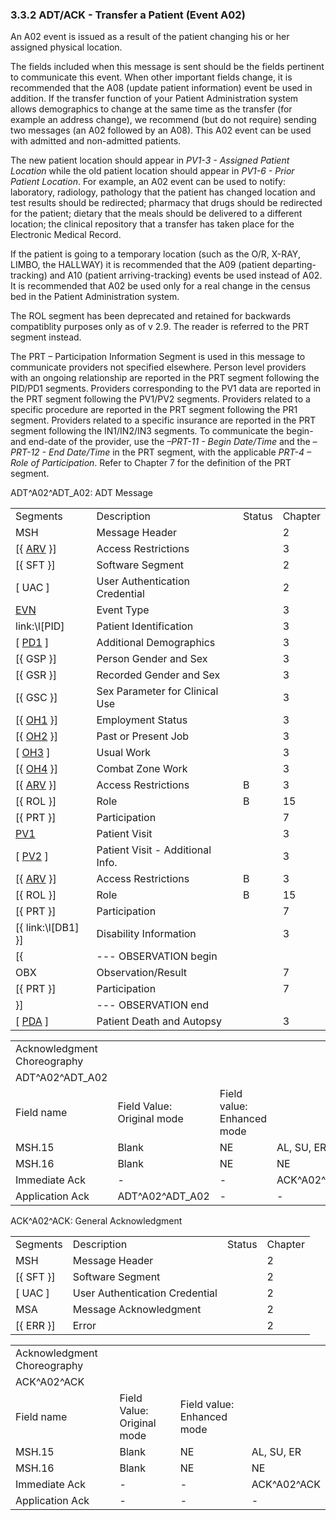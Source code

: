 ### 3.3.2 ADT/ACK - Transfer a Patient (Event A02)

An A02 event is issued as a result of the patient changing his or her assigned physical location.

The fields included when this message is sent should be the fields pertinent to communicate this event. When other important fields change, it is recommended that the A08 (update patient information) event be used in addition. If the transfer function of your Patient Administration system allows demographics to change at the same time as the transfer (for example an address change), we recommend (but do not require) sending two messages (an A02 followed by an A08). This A02 event can be used with admitted and non-admitted patients.

The new patient location should appear in _PV1-3 - Assigned Patient Location_ while the old patient location should appear in _PV1-6 - Prior Patient Location_. For example, an A02 event can be used to notify: laboratory, radiology, pathology that the patient has changed location and test results should be redirected; pharmacy that drugs should be redirected for the patient; dietary that the meals should be delivered to a different location; the clinical repository that a transfer has taken place for the Electronic Medical Record.

If the patient is going to a temporary location (such as the O/R, X-RAY, LIMBO, the HALLWAY) it is recommended that the A09 (patient departing-tracking) and A10 (patient arriving-tracking) events be used instead of A02. It is recommended that A02 be used only for a real change in the census bed in the Patient Administration system.

The ROL segment has been deprecated and retained for backwards compatiblity purposes only as of v 2.9. The reader is referred to the PRT segment instead.

The PRT – Participation Information Segment is used in this message to communicate providers not specified elsewhere. Person level providers with an ongoing relationship are reported in the PRT segment following the PID/PD1 segments. Providers corresponding to the PV1 data are reported in the PRT segment following the PV1/PV2 segments. Providers related to a specific procedure are reported in the PRT segment following the PR1 segment. Providers related to a specific insurance are reported in the PRT segment following the IN1/IN2/IN3 segments. To communicate the begin- and end-date of the provider, use the _–PRT-11 - Begin Date/Time_ and the _–PRT-12 - End Date/Time_ in the PRT segment, with the applicable _PRT-4 – Role of Participation_. Refer to Chapter 7 for the definition of the PRT segment.

ADT^A02^ADT_A02: ADT Message

|     |     |     |     |
| --- | --- | --- | --- |
| Segments | Description | Status | Chapter |
| MSH | Message Header |  | 2 |
| [\{ [ARV](++#arv---access-restrictions-segment++) }] | Access Restrictions |  | 3 |
| [\{ SFT }] | Software Segment |  | 2 |
| [ UAC ] | User Authentication Credential |  | 2 |
| [EVN](#EVN) | Event Type |  | 3 |
| link:\l[PID] | Patient Identification |  | 3 |
| [ [PD1](#_Hlt479197572) ] | Additional Demographics |  | 3 |
| [\{ GSP }] | Person Gender and Sex |  | 3 |
| [\{ GSR }] | Recorded Gender and Sex |  | 3 |
| [\{ GSC }] | Sex Parameter for Clinical Use |  | 3 |
| [\{ [OH1](++#oh1---person-employment-status-segment++) }] | Employment Status |  | 3 |
| [\{ [OH2](++#oh2---past-or-present-job-segment++) }] | Past or Present Job |  | 3 |
| [ [OH3](++#oh3---usual-work-segment++) ] | Usual Work |  | 3 |
| [\{ [OH4](++#oh4---combat-zone-work-segment++) }] | Combat Zone Work |  | 3 |
| [\{ [ARV](++#arv---access-restrictions-segment++) }] | Access Restrictions | B | 3 |
| [\{ ROL }] | Role | B | 15 |
| [\{ PRT }] | Participation |  | 7 |
| [PV1](#_Hlt476040270) | Patient Visit |  | 3 |
| [ [PV2](#PV2) ] | Patient Visit - Additional Info. |  | 3 |
| [\{ [ARV](++#arv---access-restrictions-segment++) }] | Access Restrictions | B | 3 |
| [\{ ROL }] | Role | B | 15 |
| [\{ PRT }] | Participation |  | 7 |
| [\{ link:\l[DB1] }] | Disability Information |  | 3 |
| [\{ | --- OBSERVATION begin |  |  |
| OBX | Observation/Result |  | 7 |
| [\{ PRT }] | Participation |  | 7 |
| }] | --- OBSERVATION end |  |  |
| [ [PDA](#_Hlt479197793) ] | Patient Death and Autopsy |  | 3 |

|     |     |     |     |     |     |
| --- | --- | --- | --- | --- | --- |
| Acknowledgment Choreography |  |  |  |  |  |
| ADT^A02^ADT_A02 |  |  |  |  |  |
| Field name | Field Value: Original mode | Field value: Enhanced mode |  |  |  |
| MSH.15 | Blank | NE | AL, SU, ER | NE | AL, SU, ER |
| MSH.16 | Blank | NE | NE | AL, SU, ER | AL, SU, ER |
| Immediate Ack | - | - | ACK^A02^ACK | - | ACK^A02^ACK |
| Application Ack | ADT^A02^ADT_A02 | - | - | ACK^A02^ACK | ACK^A02^ACK |

ACK^A02^ACK: General Acknowledgment

|     |     |     |     |
| --- | --- | --- | --- |
| Segments | Description | Status | Chapter |
| MSH | Message Header |  | 2 |
| [\{ SFT }] | Software Segment |  | 2 |
| [ UAC ] | User Authentication Credential |  | 2 |
| MSA | Message Acknowledgment |  | 2 |
| [\{ ERR }] | Error |  | 2 |

|     |     |     |     |
| --- | --- | --- | --- |
| Acknowledgment Choreography |  |  |  |
| ACK^A02^ACK |  |  |  |
| Field name | Field Value: Original mode | Field value: Enhanced mode |  |
| MSH.15 | Blank | NE | AL, SU, ER |
| MSH.16 | Blank | NE | NE |
| Immediate Ack | - | - | ACK^A02^ACK |
| Application Ack | - | - | - |
